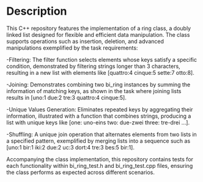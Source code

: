 # Description

This C++ repository features the implementation of a ring class, a doubly linked list designed for flexible and efficient data manipulation. The class supports operations such as insertion, deletion, and advanced manipulations exemplified by the task requirements:

-Filtering: The filter function selects elements whose keys satisfy a specific condition, demonstrated by filtering strings longer than 3 characters, resulting in a new list with elements like [quattro:4 cinque:5 sette:7 otto:8].

-Joining: Demonstrates combining two bi_ring instances by summing the information of matching keys, as shown in the task where joining lists results in [uno:1 due:2 tre:3 quattro:4 cinque:5].

-Unique Values Generation: Eliminates repeated keys by aggregating their information, illustrated with a function that combines strings, producing a list with unique keys like [one: uno-eins two: due-zwei three: tre-drei ...].

-Shuffling: A unique join operation that alternates elements from two lists in a specified pattern, exemplified by merging lists into a sequence such as [uno:1 bir:1 iki:2 due:2 uc:3 dort:4 tre:3 bes:5 bir:1].

Accompanying the class implementation, this repository contains tests for each functionality within bi_ring_test.h and bi_ring_test.cpp files, ensuring the class performs as expected across different scenarios.
